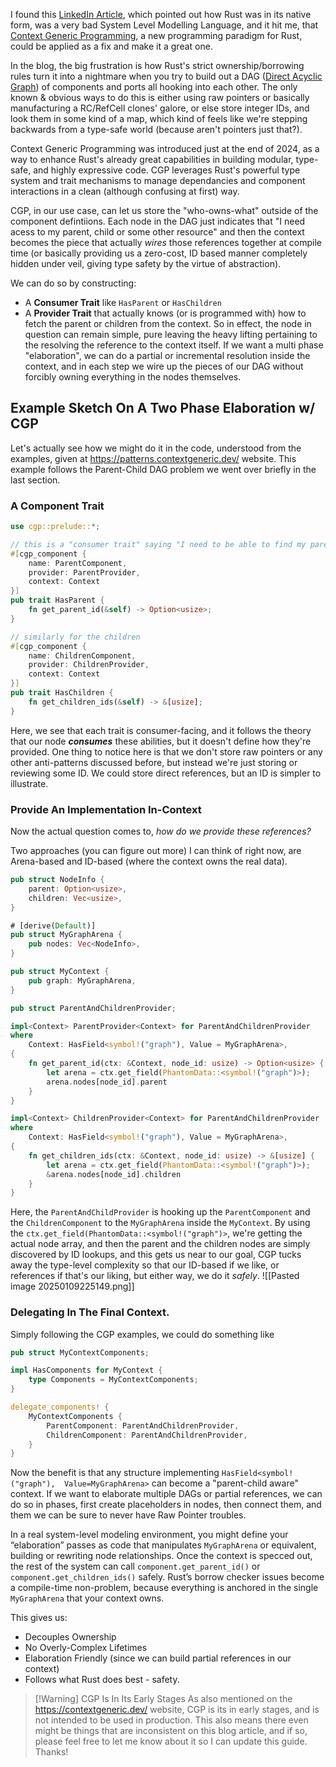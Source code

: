 I found this [LinkedIn Article](https://www.linkedin.com/pulse/rust-worst-system-level-modelling-language-ever-adam-rose-fza9e/), which pointed out how Rust was in its native form, was a very bad System Level Modelling Language, and it hit me, that [Context Generic Programming](https://contextgeneric.dev), a new programming paradigm for Rust, could be applied as a fix and make it a great one.

In the blog, the big frustration is how Rust's strict ownership/borrowing rules turn it into a nightmare when you try to build out a DAG ([Direct Acyclic Graph](https://en.wikipedia.org/wiki/Directed_acyclic_graph)) of components and ports all hooking into each other. The only known & obvious ways to do this is either using raw pointers or basically manufacturing a RC/RefCell clones' galore, or else store integer IDs, and look them in some kind of a map, which kind of feels like we're stepping backwards from a type-safe world (because aren't pointers just that?).

Context Generic Programming was introduced just at the end of 2024, as a way to enhance Rust's already great capabilities in building modular, type-safe, and highly expressive code. 
CGP leverages Rust's powerful type system and trait mechanisms to manage dependancies and component interactions in a clean (although confusing at first) way.

CGP, in our use case, can let us store the "who-owns-what" outside of the component defintiions. Each node in the DAG just indicates that "I need acess to my parent, child or some other resource" and then the context becomes the piece that actually *wires* those references together at compile time (or basically providing us a zero-cost, ID based manner completely hidden under veil, giving type safety by the virtue of abstraction).

We can do so by constructing:
- A **Consumer Trait** like `HasParent` or `HasChildren`
- A **Provider Trait** that actually knows (or is programmed with) how to fetch the parent or children from the context.
So in effect, the node in question can remain simple, pure leaving the heavy lifting pertaining to the resolving the reference to the context itself. If we want a multi phase "elaboration", we can do a partial or incremental resolution inside the context, and in each step we wire up the pieces of our DAG without forcibly owning everything in the nodes themselves.

## Example Sketch On A Two Phase Elaboration w/ CGP

Let's actually see how we might do it in the code, understood from the examples, given at https://patterns.contextgeneric.dev/ website. This example follows the Parent-Child DAG problem we went over briefly in the last section.

### A Component Trait
```rust
use cgp::prelude::*;

// this is a "consumer trait" saying "I need to be able to find my parent."
#[cgp_component {
    name: ParentComponent,
    provider: ParentProvider,
    context: Context
}]
pub trait HasParent {
    fn get_parent_id(&self) -> Option<usize>;
}

// similarly for the children
#[cgp_component {
    name: ChildrenComponent,
    provider: ChildrenProvider,
    context: Context
}]
pub trait HasChildren {
    fn get_children_ids(&self) -> &[usize];
}
```

Here, we see that each trait is consumer-facing, and it follows the theory that our node ***consumes*** these abilities, but it doesn't define how they're provided. One thing to notice here is that we don't store raw pointers or any other anti-patterns discussed before, but instead we're just storing or reviewing some ID. We could store direct references, but an ID is simpler to illustrate.

### Provide An Implementation In-Context

Now the actual question comes to, *how do we provide these references?*

Two approaches (you can figure out more) I can think of right now, are Arena-based and ID-based (where the context owns the real data).

```rust
pub struct NodeInfo {
    parent: Option<usize>,
    children: Vec<usize>,
}

# [derive(Default)]
pub struct MyGraphArena {
    pub nodes: Vec<NodeInfo>,
}

pub struct MyContext {
    pub graph: MyGraphArena,
}

pub struct ParentAndChildrenProvider;

impl<Context> ParentProvider<Context> for ParentAndChildrenProvider
where
    Context: HasField<symbol!("graph"), Value = MyGraphArena>,
{
    fn get_parent_id(ctx: &Context, node_id: usize) -> Option<usize> {
        let arena = ctx.get_field(PhantomData::<symbol!("graph")>);
        arena.nodes[node_id].parent
    }
}

impl<Context> ChildrenProvider<Context> for ParentAndChildrenProvider
where
    Context: HasField<symbol!("graph"), Value = MyGraphArena>,
{
    fn get_children_ids(ctx: &Context, node_id: usize) -> &[usize] {
        let arena = ctx.get_field(PhantomData::<symbol!("graph")>);
        &arena.nodes[node_id].children
    }
}
```

Here, the `ParentAndChildProvider` is hooking up the `ParentComponent` and the `ChildrenComponent` to the `MyGraphArena` inside the `MyContext`. By using the `ctx.get_field(PhantomData::<symbol!("graph")>`, we're getting the actual node array, and then the parent and the children nodes are simply discovered by ID lookups, and this gets us near to our goal, CGP tucks away the type-level complexity so that our ID-based if we like, or references if that's our liking, but either way, we do it *safely*.
![[Pasted image 20250109225149.png]]

### Delegating In The Final Context.

Simply following the CGP examples, we could do something like
```rust
pub struct MyContextComponents;

impl HasComponents for MyContext {
    type Components = MyContextComponents;
}

delegate_components! {
    MyContextComponents {
        ParentComponent: ParentAndChildrenProvider,
        ChildrenComponent: ParentAndChildrenProvider,
    }
}
```
Now the benefit is that any structure implementing `HasField<symbol!("graph"),  Value=MyGraphArena>` can become a "parent-child aware" context. If we want to elaborate multiple DAGs or partial references, we can do so in phases, first create placeholders in nodes, then connect them, and them we can be sure to never have Raw Pointer troubles.

In a real system-level modeling environment, you might define your “elaboration” passes as code that manipulates `MyGraphArena` or equivalent, building or rewriting node relationships. Once the context is specced out, the rest of the system can call `component.get_parent_id()` or `component.get_children_ids()` safely. Rust’s borrow checker issues become a compile-time non-problem, because everything is anchored in the single `MyGraphArena` that your context owns.

This gives us:
- Decouples Ownership 
- No Overly-Complex Lifetimes
- Elaboration Friendly (since we can build partial references in our context)
- Follows what Rust does best - safety.

> [!Warning] CGP Is In Its Early Stages
> As also mentioned on the https://contextgeneric.dev/ website, CGP is its in early stages, and is not intended to be used in production. This also means there even might be things that are inconsistent on this blog article, and if so, please feel free to let me know about it so I can update this guide. Thanks!
